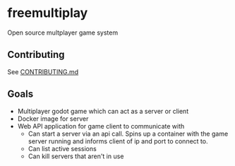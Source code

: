 # freemultiplay
Open source multplayer game system

## Contributing

See [CONTRIBUTING.md](CONTRIBUTING.md)

## Goals

* Multiplayer godot game which can act as a server or client
* Docker image for server
* Web API application for game client to communicate with
  * Can start a server via an api call. Spins up a container with the game server running and informs client of ip and port to connect to.
  * Can list active sessions
  * Can kill servers that aren't in use